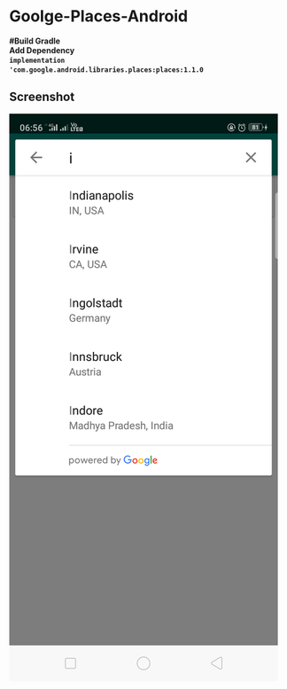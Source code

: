 # Goolge-Places-Android

<strong>#Build Gradle<strong><br>
Add Dependency <br>
<code>implementation 'com.google.android.libraries.places:places:1.1.0</code>

<h2>Screenshot</h2>
<img src="Capture.PNG"/>
